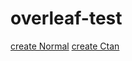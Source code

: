 # overleaf-test

[create Normal](https://www.overleaf.com/docs?snip_uri=https://github.com/imagingbook/overleaf-test/raw/master/HgbArticle.zip)
[create Ctan](https://www.overleaf.com/docs?snip_uri=https://github.com/imagingbook/overleaf-test/raw/master/HgbArticleCtan.zip)